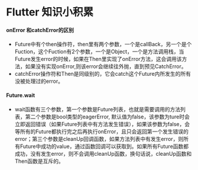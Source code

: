 # Flutter 知识小积累
#### onError 和catchError的区别
 * Future中有个then操作符，then里有两个参数，一个是callBack，另一个是个Fuction，这个Fuction有2个参数，一个是Object，一个是方法调用栈，当Future发生error的时候，如果在Then里实现了onError方法，这会调用该方法，如果没有实现onError,则该error会继续往外抛，直到预见CatchError。
 * catchError操作符和Then是同级别的，它会catch这个Future内所发生的所有没被处理过的error。

#### Future.wait
 * wait函数有三个参数，第一个参数是Future列表，也就是需要调用的方法列表，第二个参数是bool类型的eagerError, 默认值为false，该参数为ture时会立即返回错误（如果Future列表中有方法发生错误），如果该参数为false，会等所有的Future都执行完之后再执行onError，且只会返回第一个发生错误的error；第三个参数是cleanUp回调函数，如果方法列表中有发生error，则所有Future中成功的value，通过函数回调可以获取到。如果所有Future函数都成功，没有发生error，则不会调用cleanUp函数，换句话说，cleanUp函数和Then函数是互斥的。
